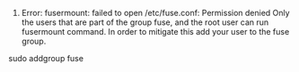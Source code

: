 1. Error: fusermount: failed to open /etc/fuse.conf: Permission denied
Only the users that are part of the group fuse, and the root user can run fusermount command. In order to mitigate this add your user to the fuse group.

sudo addgroup <user> fuse
